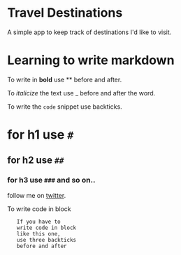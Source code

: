 # Travel Destinations

A simple app to keep track of destinations I'd like to visit.

# Learning to write markdown

To write in **bold** use ** before and after.

To _italicize_ the text use _ before and after the word.

To write the `code` snippet use backticks.

# for h1 use `#`
## for h2 use `##`
### for h3 use `###` and so on..

follow me on [twitter](https://twitter.com/Mrjodhasingh).

To write code in block 
```
   If you have to 
   write code in block
   like this one,
   use three backticks
   before and after
 ```
